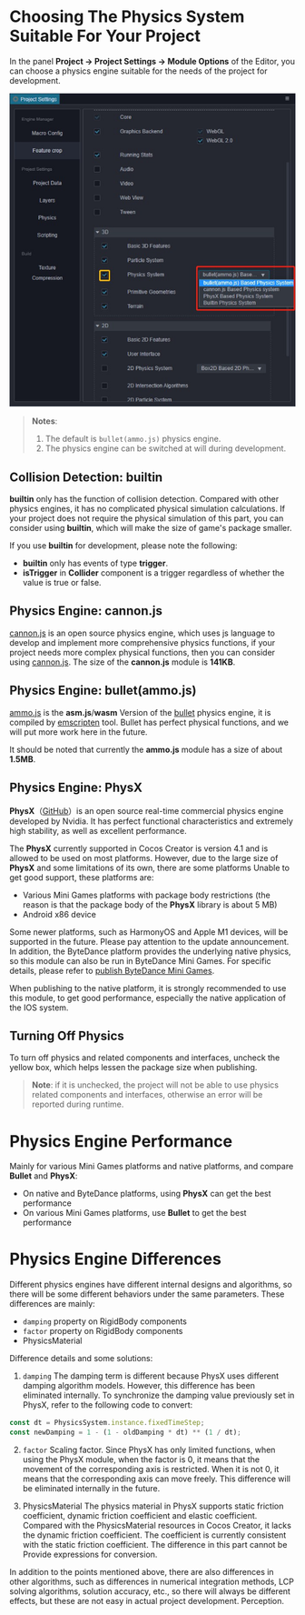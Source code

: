# Choosing The Physics System Suitable For Your Project

In the panel **Project -> Project Settings -> Module Options** of the Editor, you can choose a physics engine suitable for the needs of the project for development.

![Physics Engine Options](img/physics-module.jpg)

> **Notes**:
> 1. The default is `bullet(ammo.js)` physics engine.
> 2. The physics engine can be switched at will during development.

## Collision Detection: builtin

__builtin__ only has the function of collision detection. Compared with other physics engines, it has no complicated physical simulation calculations. If your project does not require the physical simulation of this part, you can consider using __builtin__, which will make the size of game's package smaller.

If you use __builtin__ for development, please note the following:

- __builtin__ only has events of type __trigger__.
- __isTrigger__ in __Collider__ component is a trigger regardless of whether the value is true or false.

## Physics Engine: cannon.js

[cannon.js](https://github.com/cocos-creator/cannon.js) is an open source physics engine, which uses js language to develop and implement more comprehensive physics functions, if your project needs more complex physical functions, then you can consider using [cannon.js](https://github.com/cocos-creator/cannon.js). The size of the __cannon.js__ module is __141KB__.

## Physics Engine: bullet(ammo.js)

[ammo.js](https://github.com/cocos-creator/ammo.js) is the __asm.js__/__wasm__ Version of the [bullet](https://github.com/bulletphysics/bullet3) physics engine, it is compiled by [emscripten](https://github.com/emscripten-core/emscripten) tool. Bullet has perfect physical functions, and we will put more work here in the future.

It should be noted that currently the __ammo.js__ module has a size of about __1.5MB__.

## Physics Engine: PhysX

**PhysX**（[GitHub](https://github.com/NVIDIAGameWorks/PhysX)）is an open source real-time commercial physics engine developed by Nvidia. It has perfect functional characteristics and extremely high stability, as well as excellent performance. 

The **PhysX** currently supported in Cocos Creator is version 4.1 and is allowed to be used on most platforms. However, due to the large size of **PhysX** and some limitations of its own, there are some platforms Unable to get good support, these platforms are:

- Various Mini Games platforms with package body restrictions (the reason is that the package body of the **PhysX** library is about 5 MB)
- Android x86 device

Some newer platforms, such as HarmonyOS and Apple M1 devices, will be supported in the future. Please pay attention to the update announcement. In addition, the ByteDance platform provides the underlying native physics, so this module can also be run in ByteDance Mini Games. For specific details, please refer to [publish ByteDance Mini Games](../editor/publish/publish-bytedance-mini-game.md).

When publishing to the native platform, it is strongly recommended to use this module, to get good performance, especially the native application of the IOS system.

## Turning Off Physics

To turn off physics and related components and interfaces, uncheck the yellow box, which helps lessen the package size when publishing.

> **Note**: if it is unchecked, the project will not be able to use physics related components and interfaces, otherwise an error will be reported during runtime.

<!-- ## Expand the physical backend -->

# Physics Engine Performance

Mainly for various Mini Games platforms and native platforms, and compare **Bullet** and **PhysX**:

- On native and ByteDance platforms, using **PhysX** can get the best performance
- On various Mini Games platforms, use **Bullet** to get the best performance

# Physics Engine Differences

Different physics engines have different internal designs and algorithms, so there will be some different behaviors under the same parameters. These differences are mainly:

- `damping` property on RigidBody components
- `factor` property on RigidBody components
- PhysicsMaterial

Difference details and some solutions:

1. `damping`
The damping term is different because PhysX uses different damping algorithm models.
However, this difference has been eliminated internally. To synchronize the damping value previously set in PhysX, refer to the following code to convert:
```ts
const dt = PhysicsSystem.instance.fixedTimeStep;
const newDamping = 1 - (1 - oldDamping * dt) ** (1 / dt);
```

2. `factor`
Scaling factor. Since PhysX has only limited functions, when using the PhysX module, when the factor is 0, it means that the movement of the corresponding axis is restricted. When it is not 0, it means that the corresponding axis can move freely. This difference will be eliminated internally in the future.

3. PhysicsMaterial
The physics material in PhysX supports static friction coefficient, dynamic friction coefficient and elastic coefficient. Compared with the PhysicsMaterial resources in Cocos Creator, it lacks the dynamic friction coefficient. The coefficient is currently consistent with the static friction coefficient. The difference in this part cannot be Provide expressions for conversion.

In addition to the points mentioned above, there are also differences in other algorithms, such as differences in numerical integration methods, LCP solving algorithms, solution accuracy, etc., so there will always be different effects, but these are not easy in actual project development. Perception.